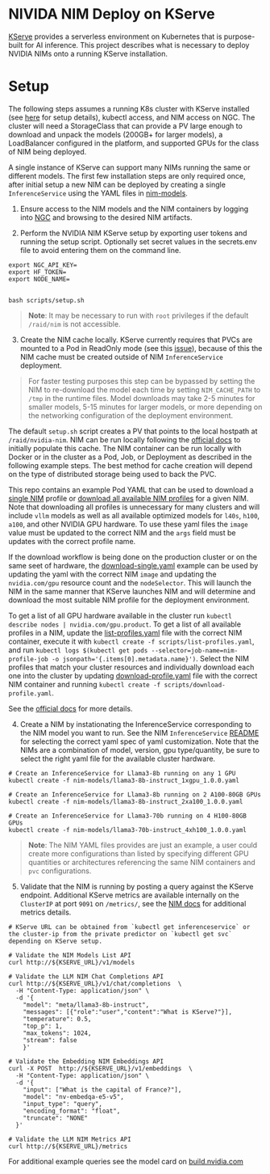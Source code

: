 # NIVIDA NIM Deploy on KServe
[KServe](https://github.com/kserve/kserve) provides a serverless environment on Kubernetes that is purpose-built for AI inference. This project describes what is necessary to deploy NVIDIA NIMs onto a running KServe installation.

# Setup

The following steps assumes a running K8s cluster with KServe installed (see [here](https://github.com/NVIDIA/cloud-native-stack/tree/master/playbooks#enable-kserve-on-cns) for setup details), kubectl access, and NIM access on NGC. The cluster will need a StorageClass that can provide a PV large enough to download and unpack the models (200GB+ for larger models), a LoadBalancer configured in the platform, and supported GPUs for the class of NIM being deployed.

A single instance of KServe can support many NIMs running the same or different models. The first few installation steps are only required once, after initial setup a new NIM can be deployed by creating a single `InferenceService` using the YAML files in [nim-models](https://github.com/NVIDIA/nim-deploy/tree/main/kserve/nim-models).

1. Ensure access to the NIM models and the NIM containers by logging into [NGC](https://ngc.nvidia.com/) and browsing to the desired NIM artifacts.

2. Perform the NVIDIA NIM KServe setup by exporting user tokens and running the setup script. Optionally set secret values in the secrets.env file to avoid entering them on the command line.
```
export NGC_API_KEY=
export HF_TOKEN=
export NODE_NAME=


bash scripts/setup.sh
```

> **Note**: It may be necessary to run with `root` privileges if the default `/raid/nim` is not accessible.

3. Create the NIM cache locally. KServe currently requires that PVCs are mounted to a Pod in ReadOnly mode (see this [issue](https://github.com/kserve/kserve/issues/3687)), because of this the NIM cache must be created outside of NIM `InferenceService` deployment.

> For faster testing purposes this step can be bypassed by setting the NIM to re-download the model each time by setting `NIM_CACHE_PATH` to `/tmp` in the runtime files. Model downloads may take 2-5 minutes for smaller models, 5-15 minutes for larger models, or more depending on the networking configuration of the deployment environment.

The default `setup.sh` script creates a PV that points to the local hostpath at `/raid/nvidia-nim`. NIM can be run locally following the [official docs](https://docs.nvidia.com/nim/large-language-models/latest/getting-started.html#launch-nvidia-nim-for-llms) to initially populate this cache. The NIM container can be run locally with Docker or in the cluster as a Pod, Job, or Deployment as described in the following example steps. The best method for cache creation will depend on the type of distributed storage being used to back the PVC.

This repo contains an example Pod YAML that can be used to download a [single NIM](https://github.com/NVIDIA/nim-deploy/blob/main/kserve/scripts/download-profile.yaml) profile or [download all available NIM profiles](https://github.com/NVIDIA/nim-deploy/blob/main/kserve/scripts/download-all.yaml) for a given NIM. Note that downloading all profiles is unnecessary for many clusters and will include `vllm` models as well as all available optimized models for `l40s`, `h100`, `a100`, and other NVIDIA GPU hardware. To use these yaml files the `image` value must be updated to the correct NIM and the `args` field must be updates with the correct profile name.

If the download workflow is being done on the production cluster or on the same seet of hardware, the [download-single.yaml](https://github.com/NVIDIA/nim-deploy/blob/main/kserve/scripts/download-single.yaml) example can be used by updating the yaml with the correct NIM `image` and updating the `nvidia.com/gpu` resource count and the `nodeSelector`. This will launch the NIM in the same manner that KServe launches NIM and will determine and download the most suitable NIM profile for the deployment environment.

To get a list of all GPU hardware available in the cluster run `kubectl describe nodes | nvidia.com/gpu.product`. To get a list of all available profiles in a NIM, update the [list-profiles.yaml](https://github.com/NVIDIA/nim-deploy/blob/main/kserve/scripts/list-profiles.yaml) file with the correct NIM container, execute it with `kubectl create -f scripts/list-profiles.yaml`, and run `kubectl logs $(kubectl get pods --selector=job-name=nim-profile-job -o jsonpath='{.items[0].metadata.name}')`. Select the NIM profiles that match your cluster resources and individually download each one into the cluster by updating [download-profile.yaml](https://github.com/NVIDIA/nim-deploy/blob/main/kserve/scripts/download-profile.yaml) file with the correct NIM container and running `kubectl create -f scripts/download-profile.yaml`.

See the [official docs](https://docs.nvidia.com/nim/large-language-models/latest/getting-started.html#serving-models-from-local-assets) for more details.

4. Create a NIM by instationating the InferenceService corresponding to the NIM model you want to run. See the NIM  `InferenceService` [README](https://github.com/NVIDIA/nim-deploy/blob/main/kserve/nim-models/README.md) for selecting the correct yaml spec of yaml customization. Note that the NIMs are a combination of model, version, gpu type/quantity, be sure to select the right yaml file for the available cluster hardware.

```
# Create an InferenceService for Llama3-8b running on any 1 GPU
kubectl create -f nim-models/llama3-8b-instruct_1xgpu_1.0.0.yaml

# Create an InferenceService for Llama3-8b running on 2 A100-80GB GPUs
kubectl create -f nim-models/llama3-8b-instruct_2xa100_1.0.0.yaml

# Create an InferenceService for Llama3-70b running on 4 H100-80GB GPUs
kubectl create -f nim-models/llama3-70b-instruct_4xh100_1.0.0.yaml
```

 > **Note**: The NIM YAML files  provides are just an example, a user could create more configurations than listed by specifying different GPU quantities or architectures referencing the same NIM containers and `pvc` configurations.

5. Validate that the NIM is running by posting a query against the KServe endpoint. Additional KServe metrics are available internally on the `ClusterIP` at port `9091` on `/metrics/`, see the [NIM docs](https://docs.nvidia.com/nim/large-language-models/latest/observability.html) for additional metrics details.

```
# KServe URL can be obtained from `kubectl get inferenceservice` or the cluster-ip from the private predictor on `kubectl get svc` depending on KServe setup.

# Validate the NIM Models List API
curl http://${KSERVE_URL}/v1/models

# Validate the LLM NIM Chat Completions API
curl http://${KSERVE_URL}/v1/chat/completions  \
  -H "Content-Type: application/json" \
  -d '{
    "model": "meta/llama3-8b-instruct",
    "messages": [{"role":"user","content":"What is KServe?"}],
    "temperature": 0.5,   
    "top_p": 1,
    "max_tokens": 1024,
    "stream": false 
    }'

# Validate the Embedding NIM Embeddings API
curl -X POST  http://${KSERVE_URL}/v1/embeddings  \
  -H "Content-Type: application/json" \
  -d '{
    "input": ["What is the capital of France?"],
    "model": "nv-embedqa-e5-v5",
    "input_type": "query",
    "encoding_format": "float",
    "truncate": "NONE"
  }'

# Validate the LLM NIM Metrics API
curl http://${KSERVE_URL}/metrics

```

For additional example queries see the model card on [build.nvidia.com](https://build.nvidia.com/meta/llama3-70b)
